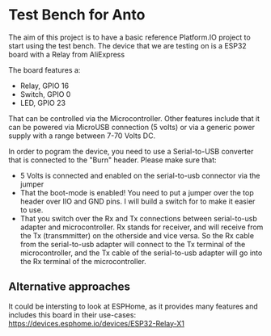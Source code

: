 # Test Bench for Anto

The aim of this project is to have a basic reference Platform.IO project to start using the test bench. The device that we are testing on is a ESP32 board with a Relay from AliExpress


The board features a:
* Relay, GPIO 16
* Switch, GPIO 0
* LED, GPIO 23

That can be controlled via the Microcontroller. Other features include that it can be powered via MicroUSB connection (5 volts) or via a generic power supply with a range between 7-70 Volts DC. 

In order to pogram the device, you need to use a Serial-to-USB converter that is connected to the "Burn" header. Please make sure that:
* 5 Volts is connected and enabled on the serial-to-usb connector via the jumper
* That the boot-mode is enabled! You need to put a jumper over the top header over IIO and GND pins. I will build a switch for to make it easier to use. 
* That you switch over the Rx and Tx connections between serial-to-usb adapter and microcontroller. Rx stands for receiver, and will receive from the Tx (transmmitter) on the otherside and vice versa. So the Rx cable from the serial-to-usb adapter will connect to the Tx terminal of the microcontroller, and the Tx cable of the serial-to-usb adapter will go into the Rx terminal of the microcontroller. 

## Alternative approaches

It could be intersting to look at ESPHome, as it provides many features and includes this board in their use-cases: https://devices.esphome.io/devices/ESP32-Relay-X1